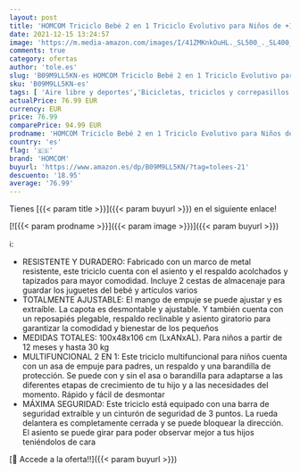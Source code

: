 ```yaml
---
layout: post
title: 'HOMCOM Triciclo Bebé 2 en 1 Triciclo Evolutivo para Niños de +12 Meses con Asiento Reversible Capota Plegable Mango de Empuje Telescópico y Barra Extraíble 100x48x106 cm Rosa'
date: 2021-12-15 13:24:57
image: 'https://m.media-amazon.com/images/I/41ZMKnkOuHL._SL500_._SL400_.jpg'
comments: true
category: ofertas
author: 'tole.es'
slug: 'B09M9LL5KN-es HOMCOM Triciclo Bebé 2 en 1 Triciclo Evolutivo para Niños...'
sku: 'B09M9LL5KN-es'
tags: [ 'Aire libre y deportes','Bicicletas, triciclos y correpasillos','Juguetes','Juguetes y juegos','Triciclos','bebé','homcom', ]
actualPrice: 76.99 EUR
currency: EUR
price: 76.99
comparePrice: 94.99 EUR
prodname: 'HOMCOM Triciclo Bebé 2 en 1 Triciclo Evolutivo para Niños de +12 Meses con Asiento Reversible Capota Plegable Mango de Empuje Telescópico y Barra Extraíble 100x48x106 cm Rosa'
country: 'es'
flag: '🇪🇸'
brand: 'HOMCOM'
buyurl: 'https://www.amazon.es/dp/B09M9LL5KN/?tag=tolees-21'
descuento: '18.95'
average: '76.99'
---
```


Tienes [{{< param title >}}]({{< param buyurl >}}) en el siguiente enlace!

[![{{< param prodname >}}]({{< param image >}})]({{< param buyurl >}})

ℹ️:

- RESISTENTE Y DURADERO: Fabricado con un marco de metal resistente, este triciclo cuenta con el asiento y el respaldo acolchados y tapizados para mayor comodidad. Incluye 2 cestas de almacenaje para guardar los juguetes del bebé y artículos varios
- TOTALMENTE AJUSTABLE: El mango de empuje se puede ajustar y es extraíble. La capota es desmontable y ajustable. Y también cuenta con un reposapiés plegable, respaldo reclinable y asiento giratorio para garantizar la comodidad y bienestar de los pequeños
- MEDIDAS TOTALES: 100x48x106 cm (LxANxAL). Para niños a partir de 12 meses y hasta 30 kg
- MULTIFUNCIONAL 2 EN 1: Este triciclo multifuncional para niños cuenta con un asa de empuje para padres, un respaldo y una barandilla de protección. Se puede con y sin el asa o barandilla para adaptarse a las diferentes etapas de crecimiento de tu hijo y a las necesidades del momento. Rápido y fácil de desmontar
- MÁXIMA SEGURIDAD: Este triciclo está equipado con una barra de seguridad extraíble y un cinturón de seguridad de 3 puntos. La rueda delantera es completamente cerrada y se puede bloquear la dirección. El asiento se puede girar para poder observar mejor a tus hijos teniéndolos de cara

[🛒 Accede a la oferta!!]({{< param buyurl >}})
